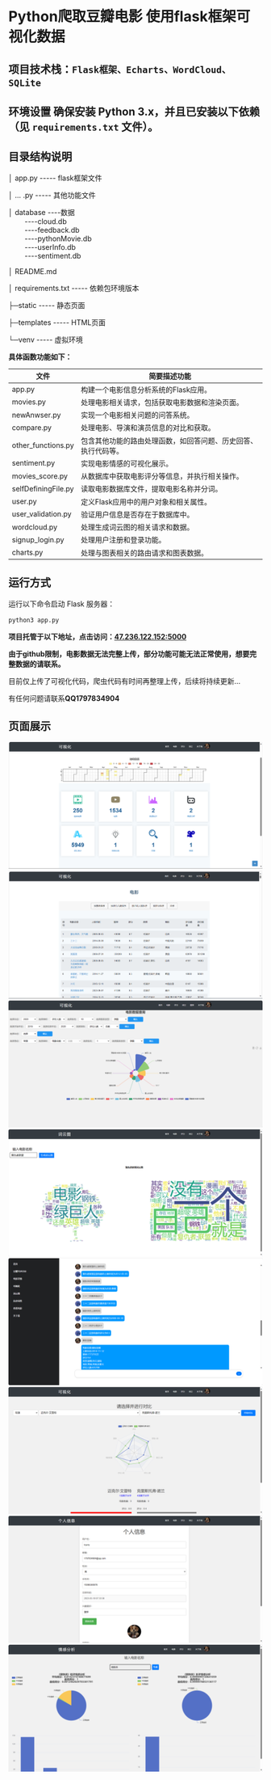 # Python爬取豆瓣电影 使用flask框架可视化数据

## 项目技术栈：`Flask框架、Echarts、WordCloud、SQLite`

## 环境设置 确保安装 Python 3.x，并且已安装以下依赖（见 `requirements.txt` 文件）。

## 目录结构说明

│ app.py ----- flask框架文件  

│ ... .py ----- 其他功能文件 

│ database ----数据  
&emsp;&emsp; ----cloud.db  
&emsp;&emsp; ----feedback.db  
&emsp;&emsp; ----pythonMovie.db  
&emsp;&emsp; ----userInfo.db  
&emsp;&emsp; ----sentiment.db

│ README.md

│ requirements.txt ----- 依赖包环境版本

├─static ----- 静态页面

├─templates ----- HTML页面

└─venv ----- 虚拟环境  

**具体函数功能如下：**

| 文件                  | 简要描述功能                      |
| ------------------- |-----------------------------|
| app.py              | 构建一个电影信息分析系统的Flask应用。       |
| movies.py           | 处理电影相关请求，包括获取电影数据和渲染页面。     |
| newAnwser.py        | 实现一个电影相关问题的问答系统。            |
| compare.py          | 处理电影、导演和演员信息的对比和获取。         |
| other_functions.py  | 包含其他功能的路由处理函数，如回答问题、历史回答、执行代码等。 |
| sentiment.py        | 实现电影情感的可视化展示。               |
| movies_score.py     | 从数据库中获取电影评分等信息，并执行相关操作。     |
| selfDefiningFile.py | 读取电影数据库文件，提取电影名称并分词。        |
| user.py             | 定义Flask应用中的用户对象和相关属性。       |
| user_validation.py  | 验证用户信息是否存在于数据库中。            |
| wordcloud.py        | 处理生成词云图的相关请求和数据。            |
| signup_login.py     | 处理用户注册和登录功能。                |
| charts.py           | 处理与图表相关的路由请求和图表数据。          |



## 运行方式

运行以下命令启动 Flask 服务器：

```bash
python3 app.py
```

**项目托管于以下地址，点击访问：<a href="http://47.236.122.152:5000">47.236.122.152:5000</a>**

**由于github限制，电影数据无法完整上传，部分功能可能无法正常使用，想要完整数据的请联系。**

目前仅上传了可视化代码，爬虫代码有时间再整理上传，后续将持续更新...

有任何问题请联系**QQ1797834904**

## 页面展示

![index](./static/assets/img/page/index.png)
![movie](./static/assets/img/page/movie.png)
![chart](./static/assets/img/page/chart.png)
![wordcloud](./static/assets/img/page/wordcloud.png)
![askQuestion](./static/assets/img/page/askQuestion.png)
![compare](./static/assets/img/page/compare.png)
![info](./static\assets\img\page\info.png)
![sentiment](./static/assets/img/page/sentiment.png)
